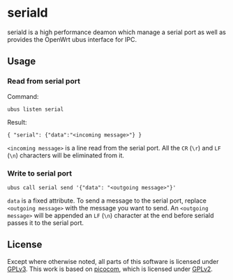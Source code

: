 # seriald

seriald is a high performance deamon which manage a serial port as well as provides the OpenWrt ubus interface for IPC.

## Usage

### Read from serial port

Command:

```
ubus listen serial
```

Result:

```
{ "serial": {"data":"<incoming message>"} }
```

`<incoming message>` is a line read from the serial port. All the `CR` (`\r`) and `LF` (`\n`) characters will be eliminated from it.

### Write to serial port

```
ubus call serial send '{"data": "<outgoing message>"}'
```

`data` is a fixed attribute. To send a message to the serial port, replace `<outgoing message>` with the message you want to send.
An `<outgoing message>` will be appended an `LF` (`\n`) character at the end before seriald passes it to the serial port.

## License

Except where otherwise noted, all parts of this software is licensed under [GPLv3](https://www.gnu.org/licenses/gpl-3.0.en.html).
This work is based on [picocom](https://github.com/npat-efault/picocom), which is licensed under [GPLv2](https://www.gnu.org/licenses/old-licenses/gpl-2.0.en.html).
